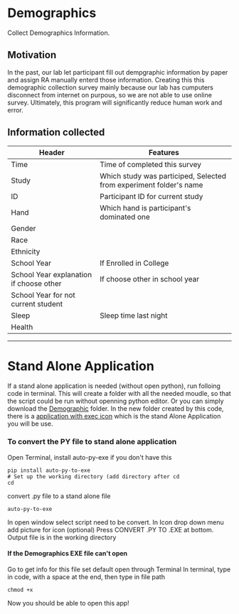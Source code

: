 # **Demographics**
Collect Demographics Information. 


## **Motivation**
In the past, our lab let participant fill out dempgraphic information by paper and assign RA manually enterd those information. Creating this this demographic collection survey mainly because our lab has cumputers disconnect from internet on purpous, so we are not able to use online survey. Ultimately, this program will significantly reduce human work and error. 

## **Information collected** 
|Header                     |Features  |
|---------------------------|----------|
|Time                       |Time of completed this survey |
|Study                      |Which study was participed, Selected from experiment folder's name|
|ID                         |Participant ID for current study|
|Hand                       |Which hand is participant's dominated one|
|Gender                     ||
|Race                       ||
|Ethnicity                  |      |
|School Year                | If Enrolled in College|
|School Year explanation if choose other|If choose other in school year|
|School Year for not current student    ||
|Sleep                      |Sleep time last night|
|Health                     ||
---

# Stand Alone Application

If a stand alone application is needed (without open python), run folloing code in terminal. This will create a folder with all the needed moudle, so that the script could be run without openning python editor. Or you can simply download the [Demographic](Demographics) folder. In the new folder created by this code, there is a [application with exec icon](Demographics/Demographics) which is the stand Alone Application you will be use.


### To convert the PY file to stand alone application 

Open Terminal, install auto-py-exe if you don't have this
```
pip install auto-py-to-exe
# Set up the working directory (add directory after cd 
cd
```
convert .py file to a stand alone file
```
auto-py-to-exe
```
In open window select script need to be convert. In Icon drop down menu add picture for icon (optional) 
Press CONVERT .PY TO .EXE at bottom. Output file is in the working directory 

#### If the Demographics EXE file can't open  
Go to get info for this file set default open through Terminal 
In terminal, type in code, with a space at the end, then type in file path
```
chmod +x 
```
Now you should be able to open this app! 


